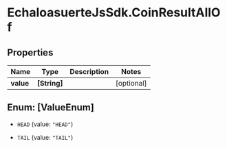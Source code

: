 # EchaloasuerteJsSdk.CoinResultAllOf

## Properties

Name | Type | Description | Notes
------------ | ------------- | ------------- | -------------
**value** | **[String]** |  | [optional] 



## Enum: [ValueEnum]


* `HEAD` (value: `"HEAD"`)

* `TAIL` (value: `"TAIL"`)




